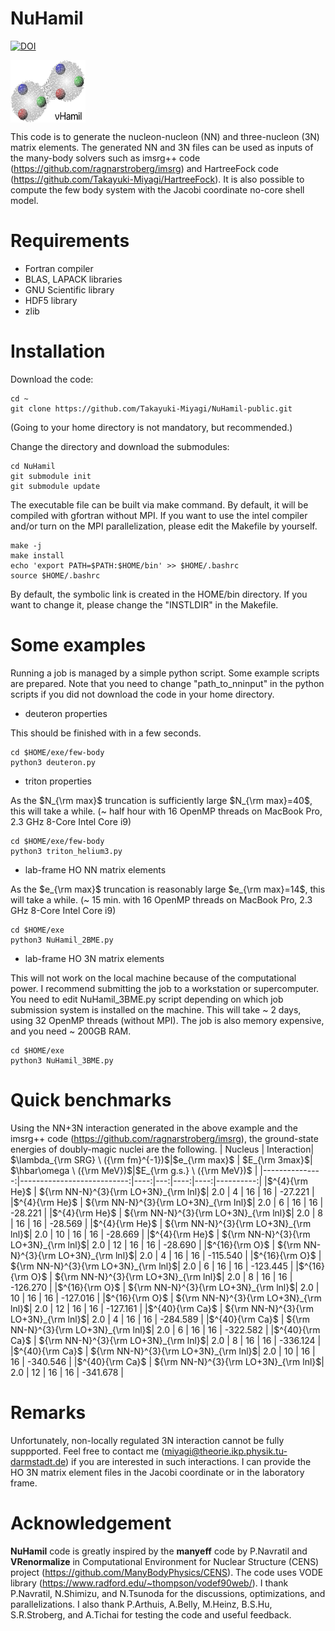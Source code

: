 # NuHamil

[![DOI](https://zenodo.org/badge/534840092.svg)](https://zenodo.org/badge/latestdoi/534840092)

<img align="center" width="120" height="100" src="LogoNuHamil.png">

This code is to generate the nucleon-nucleon (NN) and three-nucleon (3N) matrix elements.
The generated NN and 3N files can be used as inputs of the many-body solvers such as imsrg++ code (https://github.com/ragnarstroberg/imsrg) and HartreeFock code (https://github.com/Takayuki-Miyagi/HartreeFock).
It is also possible to compute the few body system with the Jacobi coordinate no-core shell model.

# Requirements
* Fortran compiler
* BLAS, LAPACK libraries
* GNU Scientific library
* HDF5 library
* zlib

# Installation
Download the code:
```
cd ~
git clone https://github.com/Takayuki-Miyagi/NuHamil-public.git
```
(Going to your home directory is not mandatory, but recommended.)

Change the directory and download the submodules:
```
cd NuHamil
git submodule init
git submodule update
```
The executable file can be built via make command.
By default, it will be compiled with gfortran without MPI.
If you want to use the intel compiler and/or turn on the MPI parallelization, please edit the Makefile by yourself.
```
make -j
make install
echo 'export PATH=$PATH:$HOME/bin' >> $HOME/.bashrc
source $HOME/.bashrc
```
By default, the symbolic link is created in the HOME/bin directory.
If you want to change it, please change the "INSTLDIR" in the Makefile.

# Some examples
Running a job is managed by a simple python script.
Some example scripts are prepared.
Note that you need to change "path_to_nninput" in the python scripts if you did not download the code in your home directory.
* deuteron properties

This should be finished with in a few seconds.
```
cd $HOME/exe/few-body
python3 deuteron.py
```

* triton properties

As the $N_{\rm max}$ truncation is sufficiently large $N_{\rm max}=40$, this will take a while. (~ half hour with 16 OpenMP threads on MacBook Pro, 2.3 GHz 8-Core Intel Core i9)
```
cd $HOME/exe/few-body
python3 triton_helium3.py
```

* lab-frame HO NN matrix elements

As the $e_{\rm max}$ truncation is reasonably large $e_{\rm max}=14$, this will take a while. (~ 15 min. with 16 OpenMP threads on MacBook Pro, 2.3 GHz 8-Core Intel Core i9)
```
cd $HOME/exe
python3 NuHamil_2BME.py
```


* lab-frame HO 3N matrix elements

This will not work on the local machine because of the computational power.
I recommend submitting the job to a workstation or supercomputer.
You need to edit NuHamil_3BME.py script depending on which job submission system is installed on the machine.
This will take ~ 2 days, using 32 OpenMP threads (without MPI). The job is also memory expensive, and you need ~ 200GB RAM.
```
cd $HOME/exe
python3 NuHamil_3BME.py
```

# Quick benchmarks
Using the NN+3N interaction generated in the above example and the imsrg++ code (https://github.com/ragnarstroberg/imsrg), the ground-state energies of doubly-magic nuclei are the following.
| Nucleus | Interaction| $\lambda_{\rm SRG} \ ({\rm fm}^{-1})$|$e_{\rm max}$ | $E_{\rm 3max}$| $\hbar\omega \ ({\rm MeV})$|$E_{\rm g.s.} \ ({\rm MeV})$ |
|---------------:|---------------------------:|----:|---:|----:|----:|----------:|
|$^{4}{\rm He}$  | ${\rm NN-N}^{3}{\rm LO+3N}_{\rm lnl}$| 2.0 | 4  | 16  | 16  | -27.221   |
|$^{4}{\rm He}$  | ${\rm NN-N}^{3}{\rm LO+3N}_{\rm lnl}$| 2.0 | 6  | 16  | 16  | -28.221   |
|$^{4}{\rm He}$  | ${\rm NN-N}^{3}{\rm LO+3N}_{\rm lnl}$| 2.0 | 8  | 16  | 16  | -28.569   |
|$^{4}{\rm He}$  | ${\rm NN-N}^{3}{\rm LO+3N}_{\rm lnl}$| 2.0 | 10 | 16  | 16  | -28.669   |
|$^{4}{\rm He}$  | ${\rm NN-N}^{3}{\rm LO+3N}_{\rm lnl}$| 2.0 | 12 | 16  | 16  | -28.690   |
|$^{16}{\rm O}$  | ${\rm NN-N}^{3}{\rm LO+3N}_{\rm lnl}$| 2.0 | 4  | 16  | 16  | -115.540  |
|$^{16}{\rm O}$  | ${\rm NN-N}^{3}{\rm LO+3N}_{\rm lnl}$| 2.0 | 6  | 16  | 16  | -123.445  |
|$^{16}{\rm O}$  | ${\rm NN-N}^{3}{\rm LO+3N}_{\rm lnl}$| 2.0 | 8  | 16  | 16  | -126.270  |
|$^{16}{\rm O}$  | ${\rm NN-N}^{3}{\rm LO+3N}_{\rm lnl}$| 2.0 | 10 | 16  | 16  | -127.016  |
|$^{16}{\rm O}$  | ${\rm NN-N}^{3}{\rm LO+3N}_{\rm lnl}$| 2.0 | 12 | 16  | 16  | -127.161  |
|$^{40}{\rm Ca}$ | ${\rm NN-N}^{3}{\rm LO+3N}_{\rm lnl}$| 2.0 | 4  | 16  | 16  | -284.589  |
|$^{40}{\rm Ca}$ | ${\rm NN-N}^{3}{\rm LO+3N}_{\rm lnl}$| 2.0 | 6  | 16  | 16  | -322.582  |
|$^{40}{\rm Ca}$ | ${\rm NN-N}^{3}{\rm LO+3N}_{\rm lnl}$| 2.0 | 8  | 16  | 16  | -336.124  |
|$^{40}{\rm Ca}$ | ${\rm NN-N}^{3}{\rm LO+3N}_{\rm lnl}$| 2.0 | 10 | 16  | 16  | -340.546  |
|$^{40}{\rm Ca}$ | ${\rm NN-N}^{3}{\rm LO+3N}_{\rm lnl}$| 2.0 | 12 | 16  | 16  | -341.678  |


# Remarks
Unfortunately, non-locally regulated 3N interaction cannot be fully suppported.
Feel free to contact me (miyagi@theorie.ikp.physik.tu-darmstadt.de) if you are interested in such interactions.
I can provide the HO 3N matrix element files in the Jacobi coordinate or in the laboratory frame.


# Acknowledgement
**NuHamil** code is greatly inspired by the **manyeff** code by P.Navratil and **VRenormalize** in Computational Environment for Nuclear Structure (CENS) project (https://github.com/ManyBodyPhysics/CENS).
The code uses VODE library (https://www.radford.edu/~thompson/vodef90web/).
I thank P.Navratil, N.Shimizu, and N.Tsunoda for the discussions, optimizations, and parallelizations.
I also thank P.Arthuis, A.Belly, M.Heinz, B.S.Hu, S.R.Stroberg, and A.Tichai for testing the code and useful feedback.


